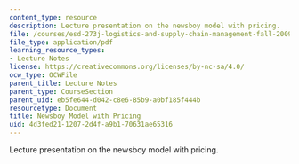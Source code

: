 ```yaml
---
content_type: resource
description: Lecture presentation on the newsboy model with pricing.
file: /courses/esd-273j-logistics-and-supply-chain-management-fall-2009/4d3fed2112072d4fa9b170631ae65316_MITESD_273JF09_lec06.pdf
file_type: application/pdf
learning_resource_types:
- Lecture Notes
license: https://creativecommons.org/licenses/by-nc-sa/4.0/
ocw_type: OCWFile
parent_title: Lecture Notes
parent_type: CourseSection
parent_uid: eb5fe644-d042-c8e6-85b9-a0bf185f444b
resourcetype: Document
title: Newsboy Model with Pricing
uid: 4d3fed21-1207-2d4f-a9b1-70631ae65316
---
```

Lecture presentation on the newsboy model with pricing.